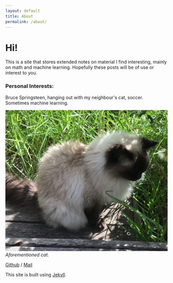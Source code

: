 ```yaml
---
layout: default
title: About
permalink: /about/
---
```


# Hi!
This is a site that stores extended notes on material I find interesting, mainly on math and machine learning. Hopefully these posts will be of use or interest to you. 
### Personal Interests:
Bruce Springsteen, hanging out with my neighbour's cat, soccer. Sometimes machine learning.

![Image](/assets/images/shell_web.jpg)
_Aforementioned cat._

[Github](https://github.com/justin-tan) /
[Mail](mailto:justin.jia.tian@gmail.com)

This site is built using [Jekyll](https://github.com/jekyll/jekyll).